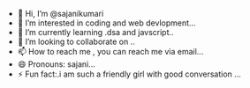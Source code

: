 - 👋 Hi, I’m @sajanikumari
- 👀 I’m interested in coding and web devlopment...
- 🌱 I’m currently learning .dsa and javscript..
- 💞️ I’m looking to collaborate on ..
- 📫 How to reach me , you can reach me via email...
- 😄 Pronouns: sajani...
- ⚡ Fun fact:.i am such a friendly girl with good conversation ...

<!---
sajanikumari/sajanikumari is a ✨ special ✨ repository because its `README.md` (this file) appears on your GitHub profile.
You can click the Preview link to take a look at your changes.
--->
